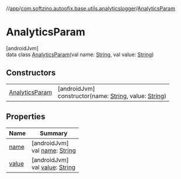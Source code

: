 //[app](../../../index.md)/[com.softzino.autoofix.base.utils.analyticslogger](../index.md)/[AnalyticsParam](index.md)

# AnalyticsParam

[androidJvm]\
data class [AnalyticsParam](index.md)(val name: [String](https://kotlinlang.org/api/latest/jvm/stdlib/kotlin/-string/index.html), val value: [String](https://kotlinlang.org/api/latest/jvm/stdlib/kotlin/-string/index.html))

## Constructors

| | |
|---|---|
| [AnalyticsParam](-analytics-param.md) | [androidJvm]<br>constructor(name: [String](https://kotlinlang.org/api/latest/jvm/stdlib/kotlin/-string/index.html), value: [String](https://kotlinlang.org/api/latest/jvm/stdlib/kotlin/-string/index.html)) |

## Properties

| Name | Summary |
|---|---|
| [name](name.md) | [androidJvm]<br>val [name](name.md): [String](https://kotlinlang.org/api/latest/jvm/stdlib/kotlin/-string/index.html) |
| [value](value.md) | [androidJvm]<br>val [value](value.md): [String](https://kotlinlang.org/api/latest/jvm/stdlib/kotlin/-string/index.html) |
